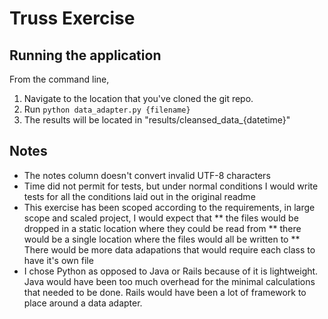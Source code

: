 # Truss Exercise

## Running the application

From the command line, 
1.  Navigate to the location that you've cloned the git repo. 
2.  Run ```python data_adapter.py {filename}```
3.  The results will be located in "results/cleansed_data_{datetime}"

## Notes
* The notes column doesn't convert invalid UTF-8 characters
* Time did not permit for tests, but under normal conditions I would write tests for all the conditions laid out in the original readme
* This exercise has been scoped according to the requirements, in large scope and scaled project, I would expect that 
   ** the files would be dropped in a static location where they could be read from
   ** there would be a single location where the files would all be written to
   ** There would be more data adapations that would require each class to have it's own file
* I chose Python as opposed to Java or Rails because of it is lightweight.  Java would have been too much overhead for the minimal calculations that needed to be done.  Rails would have been a lot of framework to place around a data adapter.
